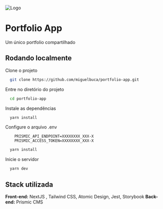 
![Logo](https://miguelbuca.ao/icon.svg)


# Portfolio App

Um único portfolio compartilhado



## Rodando localmente

Clone o projeto

```bash
  git clone https://github.com/miguelbuca/portfolio-app.git
```

Entre no diretório do projeto

```bash
  cd portfolio-app
```

Instale as dependências

```bash
  yarn install
```

Configure o arquivo .env

```
    PRISMIC_API_ENDPOINT=XXXXXXXX_XXX-X
    PRISMIC_ACCESS_TOKEN=XXXXXXXX_XXX-X
```

```bash
  yarn install
```


Inicie o servidor

```bash
  yarn dev
```


## Stack utilizada

**Front-end:** NextJS , Tailwind CSS, Atomic Design, Jest, Storybook
**Back-end:** Prismic CMS

